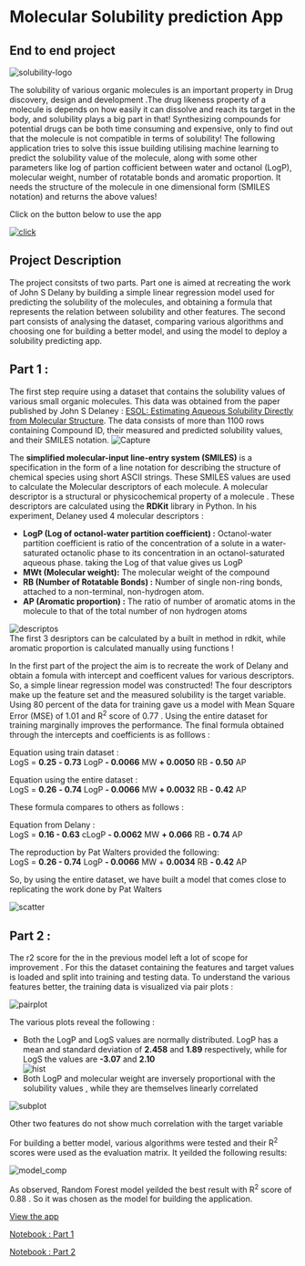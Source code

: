# Molecular Solubility prediction App
## End to end project
![solubility-logo](https://user-images.githubusercontent.com/105977171/186254360-53e53dab-9887-4a32-95ff-5a4d7fcf29d1.jpg)


The solubility of various organic molecules is an important property in Drug discovery, design and development .The drug likeness property of a molecule is depends on
how easily it can dissolve and reach its target in the body, and solubility plays a big part in that!
Synthesizing compounds for potential drugs can be both time consuming and expensive, only to find out that the molecule is not compatible in terms of solubility! 
The following application tries to solve this issue building utilising machine learning to predict the solubility value of the molecule, along with some other parameters 
like log of partion cofficient between water and octanol (LogP), molecular weight, number of rotatable bonds and aromatic proportion. It needs the structure of the 
molecule in one dimensional form (SMILES notation) and returns the above values!


Click on the button below to use the app <br>

[![click](https://user-images.githubusercontent.com/105977171/186254747-e24a4395-747f-4d8b-8664-1cca7c354480.png)](https://prateem-biswas-molecular-solubility-predi-solubility-app-0gplt6.streamlitapp.com/)

## Project Description
The project consitsts of two parts. Part one is aimed at recreating the work of John S Delany by building a simple linear regression model used for predicting the solubility of the molecules, and obtaining a formula that represents the relation between solubility and other features. The second part consists of analysing the dataset, comparing various algorithms and choosing one for building a better model, and using the model to deploy a solubility predicting app. 

## Part 1 :

The first step require using a dataset that contains the solubility values of various small organic molecules. This data was obtained from the paper published by John S Delaney : [ESOL: Estimating Aqueous Solubility Directly from Molecular Structure](https://pubs.acs.org/doi/10.1021/ci034243x). The data consists of more than 1100 rows containing Compound ID, their measured and predicted solubility values, and their SMILES notation.
![Capture](https://user-images.githubusercontent.com/105977171/186433157-06bf6970-f0e5-4224-ab95-c25311f6835e.PNG)

The **simplified molecular-input line-entry system (SMILES)** is a specification in the form of a line notation for describing the structure of chemical species using short ASCII strings. These SMILES values are used to calculate the Molecular descriptors of each molecule. A molecular descriptor is a structural or physicochemical property of a molecule . These descriptors are calculated using the **RDKit** library in Python. In his experiment, Delaney used 4 molecular descriptors : 
* **LogP (Log of octanol-water partition coefficient) :** Octanol-water partition coefficient is ratio of the concentration of a solute in a water-saturated octanolic phase to its concentration in an octanol-saturated aqueous phase. taking the Log of that value gives us LogP
* **MWt (Molecular weight):** The molecular weight of the compound
* **RB (Number of Rotatable Bonds) :** Number of  single non-ring bonds, attached to a non-terminal, non-hydrogen atom.
* **AP (Aromatic proportion) :** The ratio of number of aromatic atoms in the molecule to that of the total number of non hydrogen atoms

![descriptos](https://user-images.githubusercontent.com/105977171/186515195-329ccec0-cb1a-449e-b09f-12ec58b8b43f.PNG) <br>
The first 3 desriptors can be calculated by a built in method in rdkit, while aromatic proportion is calculated manually using functions !

In the first part of the project the aim is to recreate the work of Delany and obtain a fomula with intercept and coefficent values for various descriptors. So, a simple linear regression model was constructed! The four descriptors make up the feature set and the measured solubility is the target variable. Using 80 percent of the data for training gave us a model with Mean Square Error (MSE) of 1.01 and R<sup>2</sup> score of 0.77 . Using the entire dataset for training marginally improves the performance. The final formula obtained through the intercepts and coefficients is as folllows :

Equation using train dataset : <br>
LogS = **0.25** **- 0.73** LogP **- 0.0066** MW **+ 0.0050** RB **- 0.50** AP

Equation using the entire dataset :<br>
LogS = **0.26** **- 0.74** LogP **- 0.0066** MW **+ 0.0032** RB **- 0.42** AP

These formula compares to others as follows : 

Equation from Delany : <br>
LogS = **0.16 -  0.63** cLogP  **- 0.0062** MW **+ 0.066** RB **- 0.74** AP

The reproduction by Pat Walters  provided the following: <br>
LogS = **0.26 - 0.74** LogP **- 0.0066** MW + **0.0034** RB **- 0.42** AP

So, by using the entire dataset, we have built a model that comes close to replicating the work done by Pat Walters

![scatter](https://user-images.githubusercontent.com/105977171/186516508-59147d59-975c-477a-9d9e-b3e81d7cd7ea.png)

## Part 2 :

The r2 score for the in the previous model left a lot of scope for improvement . For this the dataset containing the features and target values is loaded and split into training and testing data. To understand the various features better, the training data is visualized via pair plots :

![pairplot](https://user-images.githubusercontent.com/105977171/186646497-95087088-0648-4d35-9d08-15cb7c36597b.png)

The various plots reveal the following :<br>
* Both the LogP and LogS values are normally distributed. LogP has a mean and standard deviation of **2.458** and **1.89** respectively, while for LogS the values are **-3.07** and **2.10** <br>
![hist](https://user-images.githubusercontent.com/105977171/186651670-ffd36145-9922-4445-8371-557accea4e3d.png)
* Both LogP and molecular weight are inversely proportional with the solubility values , while they are themselves linearly correlated <br>

![subplot](https://user-images.githubusercontent.com/105977171/186654585-4e8662da-30a8-402f-aa0a-00cf73200523.png)

Other two features do not show much correlation with the target variable

For building a better model, various algorithms were tested and their R<sup>2</sup> scores were used as the evaluation matrix. It yeilded the following results:<br>

![model_comp](https://user-images.githubusercontent.com/105977171/186655512-d1dba845-e3e5-48e7-8a0d-5e86471832bb.png)

As observed, Random Forest model yeilded the best result with R<sup>2</sup> score of 0.88 . So it was chosen as the model for building the application.

[View the app](https://prateem-biswas-molecular-solubility-predi-solubility-app-0gplt6.streamlitapp.com/)

[Notebook : Part 1](https://github.com/prateem-biswas/Molecular-Solubility-prediction/blob/main/Predicting_solubity_of_molecules.ipynb)

[Notebook : Part 2](https://github.com/prateem-biswas/Molecular-Solubility-prediction/blob/main/Analysis_and_Model_building.ipynb)

